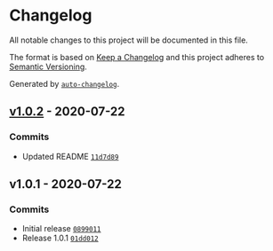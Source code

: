 # Changelog

All notable changes to this project will be documented in this file.

The format is based on [Keep a Changelog](https://keepachangelog.com/en/1.0.0/)
and this project adheres to [Semantic Versioning](https://semver.org/spec/v2.0.0.html).

Generated by [`auto-changelog`](https://github.com/CookPete/auto-changelog).

## [v1.0.2](https://github.com/robksawyer/tailwindcss-pixel-dimensions/compare/v1.0.1...v1.0.2) - 2020-07-22

### Commits

- Updated README [`11d7d89`](https://github.com/robksawyer/tailwindcss-pixel-dimensions/commit/11d7d8978a69e52a85f0da986d8682d36aed9eb5)

## v1.0.1 - 2020-07-22

### Commits

- Initial release [`0899011`](https://github.com/robksawyer/tailwindcss-pixel-dimensions/commit/08990110273d68951eb1ebc6e990a21038891944)
- Release 1.0.1 [`01dd012`](https://github.com/robksawyer/tailwindcss-pixel-dimensions/commit/01dd012aea13aad8346326e12bda8971db38f1bd)
